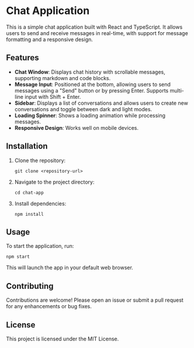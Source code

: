 # Chat Application

This is a simple chat application built with React and TypeScript. It allows users to send and receive messages in real-time, with support for message formatting and a responsive design.

## Features

- **Chat Window**: Displays chat history with scrollable messages, supporting markdown and code blocks.
- **Message Input**: Positioned at the bottom, allowing users to send messages using a "Send" button or by pressing Enter. Supports multi-line input with Shift + Enter.
- **Sidebar**: Displays a list of conversations and allows users to create new conversations and toggle between dark and light modes.
- **Loading Spinner**: Shows a loading animation while processing messages.
- **Responsive Design**: Works well on mobile devices.

## Installation

1. Clone the repository:
   ```
   git clone <repository-url>
   ```
2. Navigate to the project directory:
   ```
   cd chat-app
   ```
3. Install dependencies:
   ```
   npm install
   ```

## Usage

To start the application, run:
```
npm start
```
This will launch the app in your default web browser.

## Contributing

Contributions are welcome! Please open an issue or submit a pull request for any enhancements or bug fixes.

## License

This project is licensed under the MIT License.